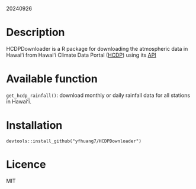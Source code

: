 20240926

# Description
HCDPDownloader is a R package for downloading the atmospheric data in Hawaiʻi from Hawaiʻi Climate Data Portal ([HCDP](https://www.hawaii.edu/climate-data-portal/)) using its [API](https://docs.google.com/document/d/1XlVR6S6aCb7WC4ntC4QaRzdw0i6B-wDahDjsN1z7ECk/edit#heading=h.1ocj20xm1h5n)

# Available function
`get_hcdp_rainfall()`: download monthly or daily rainfall data for all stations in Hawaiʻi.

# Installation
`devtools::install_github("yfhuang7/HCDPDownloader")`

# Licence
MIT 

